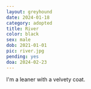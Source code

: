 ```yaml
---
layout: greyhound
date: 2024-01-18
category: adopted
title: River
color: black
sex: male
dob: 2021-01-01
pic: river.jpg
pending: yes
doa: 2024-02-23
---
```

I'm a leaner with a velvety coat. 
